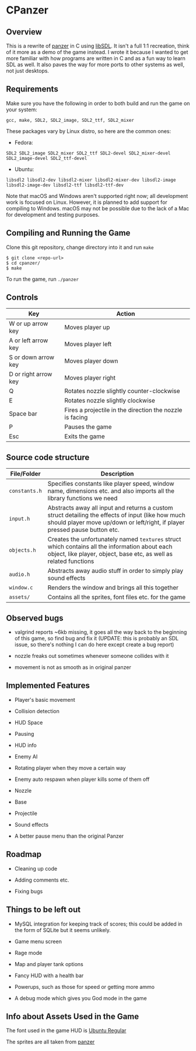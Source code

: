 # CPanzer

## Overview

This is a rewrite of [panzer](https://github.com/gotlougit/panzer) in C using [libSDL](https://www.libsdl.org/). It isn't a full 1:1 recreation, think of it more as a demo of the game instead. I wrote it because I wanted to get more familiar with how programs are written in C and as a fun way to learn SDL as well. It also paves the way for more ports to other systems as well, not just desktops.

## Requirements

Make sure you have the following in order to both build and run the game on your system:

```
gcc, make, SDL2, SDL2_image, SDL2_ttf, SDL2_mixer
```

These packages vary by Linux distro, so here are the common ones:

- Fedora:

```
SDL2 SDL2_image SDL2_mixer SDL2_ttf SDL2-devel SDL2_mixer-devel SDL2_image-devel SDL2_ttf-devel
```

- Ubuntu:

```
libsdl2 libsdl2-dev libsdl2-mixer libsdl2-mixer-dev libsdl2-image libsdl2-image-dev libsdl2-ttf libsdl2-ttf-dev
```

Note that macOS and Windows aren't supported right now; all development work is focused on Linux. However, it is planned to add support for compiling to Windows. macOS may not be possible due to the lack of a Mac for development and testing purposes.

## Compiling and Running the Game

Clone this git repository, change directory into it and run ```make```

```
$ git clone <repo-url>
$ cd cpanzer/
$ make
```

To run the game, run ```./panzer```

## Controls

| Key | Action |
|---|---|
| W or up arrow key | Moves player up |
| A or left arrow key | Moves player left |
| S or down arrow key | Moves player down |
| D or right arrow key | Moves player right |
| Q | Rotates nozzle slightly counter-clockwise |
| E | Rotates nozzle slightly clockwise |
| Space bar | Fires a projectile in the direction the nozzle is facing |
| P | Pauses the game |
| Esc | Exits the game |

## Source code structure

| File/Folder | Description |
|---|---|
| `constants.h` | Specifies constants like player speed, window name, dimensions etc. and also imports all the library functions we need |
| `input.h` | Abstracts away all input and returns a custom struct detailing the effects of input (like how much should player move up/down or left/right, if player pressed pause button etc. |
| `objects.h` | Creates the unfortunately named `textures` struct which contains all the information about each object, like player, object, base etc, as well as related functions |
| `audio.h` | Abstracts away audio stuff in order to simply play sound effects |
| `window.c` | Renders the window and brings all this together |
| `assets/` | Contains all the sprites, font files etc. for the game |

## Observed bugs

- valgrind reports ~6kb missing, it goes all the way back to the beginning of this game, so find bug and fix it (UPDATE: this is probably an SDL issue, so there's nothing I can do here except create a bug report)

- nozzle freaks out sometimes whenever someone collides with it

- movement is not as smooth as in original panzer

## Implemented Features

- Player's basic movement

- Collision detection

- HUD Space

- Pausing

- HUD info

- Enemy AI

- Rotating player when they move a certain way

- Enemy auto respawn when player kills some of them off

- Nozzle 

- Base

- Projectile

- Sound effects

- A better pause menu than the original Panzer

## Roadmap

- Cleaning up code

- Adding comments etc.

- Fixing bugs

## Things to be left out

- MySQL integration for keeping track of scores; this could be added in the form of SQLite but it seems unlikely.

- Game menu screen

- Rage mode

- Map and player tank options

- Fancy HUD with a health bar

- Powerups, such as those for speed or getting more ammo

- A debug mode which gives you God mode in the game

## Info about Assets Used in the Game

The font used in the game HUD is [Ubuntu Regular](https://design.ubuntu.com/font/)

The sprites are all taken from [panzer](https://github.com/gotlougit/panzer)
